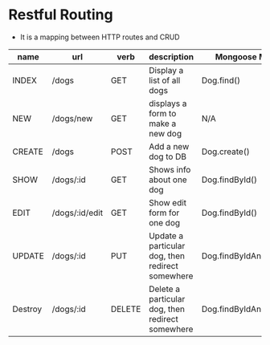 # Restful Routing

- It is a mapping between HTTP routes and CRUD

| name    | url            | verb   | description                                      | Mongoose Method         |
| ------- | -------------- | ------ | ------------------------------------------------ | ----------------------- |
| INDEX   | /dogs          | GET    | Display a list of all dogs                       | Dog.find()              |
| NEW     | /dogs/new      | GET    | displays a form to make a new dog                | N/A                     |
| CREATE  | /dogs          | POST   | Add a new dog to DB                              | Dog.create()            |
| SHOW    | /dogs/:id      | GET    | Shows info about one dog                         | Dog.findById()          | 
| EDIT    | /dogs/:id/edit | GET    | Show edit form for one dog                       | Dog.findById()          |
| UPDATE  | /dogs/:id      | PUT    | Update a particular dog, then redirect somewhere | Dog.findByIdAndUpdate() |
| Destroy | /dogs/:id      | DELETE | Delete a particular dog, then redirect somewhere | Dog.findByIdAndRemove() |
